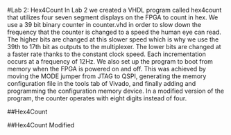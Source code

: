 #Lab 2: Hex4Count
In Lab 2 we created a VHDL program called hex4count that utilizes four seven segment displays on the FPGA to count in hex.  We use a 39 bit binary counter in counter.vhd in order to slow down the frequency that the counter is changed to a speed the human eye can read.  The higher bits are changed at this slower speed which is why we use the 39th to 17th bit as outputs to the multiplexer.  The lower bits are changed at a faster rate thanks to the constant clock speed.  Each incrementation occurs at a frequency of 12Hz.  We also set up the program to boot from memory when the FPGA is powered on and off.  This was achieved by moving the MODE jumper from JTAG to QSPI, generating the memory configuration file in the tools tab of Vivado, and finally adding and programming the configuration memory device.
In a modified version of the program, the counter operates with eight digits instead of four.

##Hex4Count

##Hex4Count Modified
